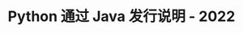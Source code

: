 ﻿---
title: Python 通过 Java 发行说明 - 2022
type: docs
weight: 9
url: /zh/java/python-via-java-release-notes-2022/
---
